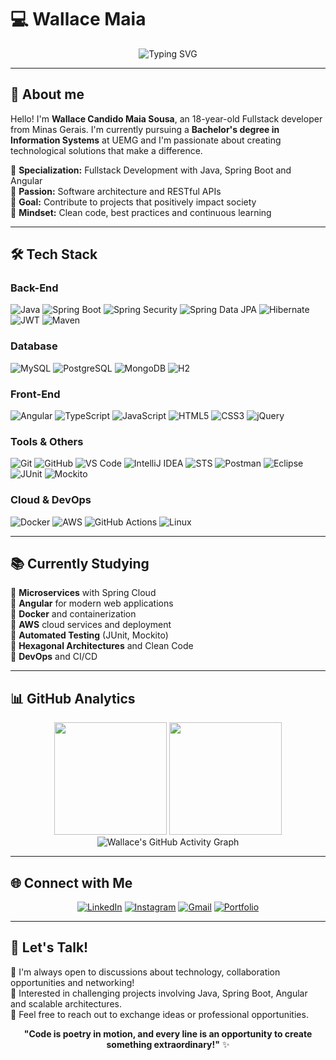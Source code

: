 # 💻 Wallace Maia

<div align="center">

![Typing SVG](https://readme-typing-svg.demolab.com?font=Fira+Code&weight=500&size=28&pause=1000&color=6DB33F&center=true&vCenter=true&width=600&lines=Fullstack+Java+Developer;Spring+Boot+%2B+Angular;Information+Systems+Student)

</div>

---

## 🚀 About me

Hello! I'm **Wallace Candido Maia Sousa**, an 18-year-old Fullstack developer from Minas Gerais. I'm currently pursuing a **Bachelor's degree in Information Systems** at UEMG and I'm passionate about creating technological solutions that make a difference.

🔹 **Specialization:** Fullstack Development with Java, Spring Boot and Angular  
🔹 **Passion:** Software architecture and RESTful APIs  
🔹 **Goal:** Contribute to projects that positively impact society  
🔹 **Mindset:** Clean code, best practices and continuous learning  

---

## 🛠️ Tech Stack

### **Back-End**
![Java](https://img.shields.io/badge/Java-ED8B00?style=for-the-badge&logo=openjdk&logoColor=white)
![Spring Boot](https://img.shields.io/badge/Spring%20Boot-6DB33F?style=for-the-badge&logo=spring&logoColor=white)
![Spring Security](https://img.shields.io/badge/Spring%20Security-6DB33F?style=for-the-badge&logo=springsecurity&logoColor=white)
![Spring Data JPA](https://img.shields.io/badge/Spring%20Data%20JPA-6DB33F?style=for-the-badge&logo=spring&logoColor=white)
![Hibernate](https://img.shields.io/badge/Hibernate-59666C?style=for-the-badge&logo=hibernate&logoColor=white)
![JWT](https://img.shields.io/badge/JWT-000000?style=for-the-badge&logo=jsonwebtokens&logoColor=white)
![Maven](https://img.shields.io/badge/Apache%20Maven-C71A36?style=for-the-badge&logo=apachemaven&logoColor=white)

### **Database**
![MySQL](https://img.shields.io/badge/MySQL-4479A1?style=for-the-badge&logo=mysql&logoColor=white)
![PostgreSQL](https://img.shields.io/badge/PostgreSQL-316192?style=for-the-badge&logo=postgresql&logoColor=white)
![MongoDB](https://img.shields.io/badge/MongoDB-47A248?style=for-the-badge&logo=mongodb&logoColor=white)
![H2](https://img.shields.io/badge/H2%20Database-003B57?style=for-the-badge&logo=h2&logoColor=white)

### **Front-End**
![Angular](https://img.shields.io/badge/Angular-DD0031?style=for-the-badge&logo=angular&logoColor=white)
![TypeScript](https://img.shields.io/badge/TypeScript-007ACC?style=for-the-badge&logo=typescript&logoColor=white)
![JavaScript](https://img.shields.io/badge/JavaScript-F7DF1E?style=for-the-badge&logo=javascript&logoColor=black)
![HTML5](https://img.shields.io/badge/HTML5-E34F26?style=for-the-badge&logo=html5&logoColor=white)
![CSS3](https://img.shields.io/badge/CSS3-1572B6?style=for-the-badge&logo=css3&logoColor=white)
![jQuery](https://img.shields.io/badge/jQuery-0769AD?style=for-the-badge&logo=jquery&logoColor=white)

### **Tools & Others**
![Git](https://img.shields.io/badge/Git-F05032?style=for-the-badge&logo=git&logoColor=white)
![GitHub](https://img.shields.io/badge/GitHub-181717?style=for-the-badge&logo=github&logoColor=white)
![VS Code](https://img.shields.io/badge/VS%20Code-007ACC?style=for-the-badge&logo=visualstudiocode&logoColor=white)
![IntelliJ IDEA](https://img.shields.io/badge/IntelliJ%20IDEA-000000?style=for-the-badge&logo=intellijidea&logoColor=white)
![STS](https://img.shields.io/badge/STS-6DB33F?style=for-the-badge&logo=spring&logoColor=white)
![Postman](https://img.shields.io/badge/Postman-FF6C37?style=for-the-badge&logo=postman&logoColor=white)
![Eclipse](https://img.shields.io/badge/Eclipse-2C2255?style=for-the-badge&logo=eclipseide&logoColor=white)
![JUnit](https://img.shields.io/badge/JUnit-25A162?style=for-the-badge&logo=junit5&logoColor=white)
![Mockito](https://img.shields.io/badge/Mockito-C5D9C8?style=for-the-badge)

### **Cloud & DevOps**
![Docker](https://img.shields.io/badge/Docker-2496ED?style=for-the-badge&logo=docker&logoColor=white)
![AWS](https://img.shields.io/badge/AWS-232F3E?style=for-the-badge&logo=amazonwebservices&logoColor=white)
![GitHub Actions](https://img.shields.io/badge/GitHub%20Actions-2088FF?style=for-the-badge&logo=githubactions&logoColor=white)
![Linux](https://img.shields.io/badge/Linux-FCC624?style=for-the-badge&logo=linux&logoColor=black)

---

## 📚 Currently Studying

🔸 **Microservices** with Spring Cloud  
🔸 **Angular** for modern web applications  
🔸 **Docker** and containerization  
🔸 **AWS** cloud services and deployment  
🔸 **Automated Testing** (JUnit, Mockito)  
🔸 **Hexagonal Architectures** and Clean Code  
🔸 **DevOps** and CI/CD  

---

## 📊 GitHub Analytics

<div align="center">
  <img height="180em" src="https://github-readme-stats.vercel.app/api?username=wallacemaia2007&show_icons=true&theme=dark&include_all_commits=true&count_private=true&hide_border=true&bg_color=0d1117"/>
  <img height="180em" src="https://github-readme-stats.vercel.app/api/top-langs/?username=wallacemaia2007&layout=compact&langs_count=8&theme=dark&hide_border=true&bg_color=0d1117"/>
</div>

<div align="center">
  <img src="https://github-readme-activity-graph.vercel.app/graph?username=wallacemaia2007&bg_color=0d1117&color=ffffff&line=ffffff&point=ffffff&area=true&hide_border=true" alt="Wallace's GitHub Activity Graph"/>
</div>

---

## 🌐 Connect with Me

<div align="center">

[![LinkedIn](https://img.shields.io/badge/LinkedIn-0077B5?style=for-the-badge&logo=linkedin&logoColor=white)](https://www.linkedin.com/in/wallacemaia-dev/)
[![Instagram](https://img.shields.io/badge/-Instagram-%23E4405F?style=for-the-badge&logo=instagram&logoColor=white)](https://www.instagram.com/wallace_maia._/)
[![Gmail](https://img.shields.io/badge/Gmail-333333?style=for-the-badge&logo=gmail&logoColor=red)](mailto:wallacemaia2007@gmail.com)
[![Portfolio](https://img.shields.io/badge/Portfolio-FF5722?style=for-the-badge&logo=todoist&logoColor=white)](#)

</div>

---

## 🤝 Let's Talk!

💬 I'm always open to discussions about technology, collaboration opportunities and networking!  
🚀 Interested in challenging projects involving Java, Spring Boot, Angular and scalable architectures.  
📧 Feel free to reach out to exchange ideas or professional opportunities.

<div align="center">

**"Code is poetry in motion, and every line is an opportunity to create something extraordinary!"** ✨

</div>
